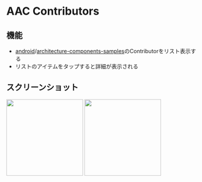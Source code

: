 # AAC Contributors

## 機能
-  [android](https://github.com/android)/[architecture-components-samples](https://github.com/android/architecture-components-samples)のContributorをリスト表示する
- リストのアイテムをタップすると詳細が表示される


## スクリーンショット
<img src="https://user-images.githubusercontent.com/44899712/102718505-c902f100-432b-11eb-8288-d1bfa9a89469.png" width=200/>
<img src="https://user-images.githubusercontent.com/44899712/102718513-dae49400-432b-11eb-883f-a3d301d8d7fe.png" width=200/>
